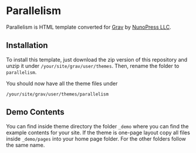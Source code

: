 # Parallelism
Parallelism is HTML template converted for [Grav](http://getgrav.org) by [NunoPress LLC](https://nunopress.com).

## Installation
To install this template, just download the zip version of this repository and unzip it under `/your/site/grav/user/themes`.  Then, rename the folder to `parallelism`.

You should now have all the theme files under

    /your/site/grav/user/themes/parallelism

## Demo Contents
You can find inside theme directory the folder `_demo` where you can find the example contents for your site. If the theme is one-page layout copy all files inside `_demo/pages` into your home page folder. For the other folders follow the same name.
